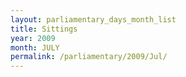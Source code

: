 ```yaml
---
layout: parliamentary_days_month_list
title: Sittings
year: 2009
month: JULY
permalink: /parliamentary/2009/Jul/
---
```


